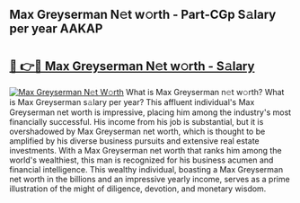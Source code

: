 ## Max Greyserman N𝚎t w𝚘rth - Part-CGp S𝚊lary per year AAKAP

# <h2><a href="http://gc4cf4z.nevu.top/?p=Max+Greyserman">🔗 👉🔴 Max Greyserman N𝚎t w𝚘rth - S𝚊lary</a></h2>

[![Max Greyserman N𝚎t W𝚘rth](https://i.imgur.com/Oavwk0R.jpeg)](http://gc4cf4z.nevu.top/?p=Max+Greyserman)
What is Max Greyserman n𝚎t w𝚘rth? What is Max Greyserman s𝚊lary per year?
This affluent individual's Max Greyserman net worth is impressive, placing him among the industry's most financially successful. His income from his job is substantial, but it is overshadowed by Max Greyserman net worth, which is thought to be amplified by his diverse business pursuits and extensive real estate investments. With a Max Greyserman net worth that ranks him among the world's wealthiest, this man is recognized for his business acumen and financial intelligence. This wealthy individual, boasting a Max Greyserman net worth in the billions and an impressive yearly income, serves as a prime illustration of the might of diligence, devotion, and monetary wisdom.
